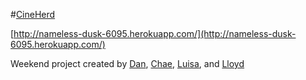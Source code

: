 #[CineHerd](http://nameless-dusk-6095.herokuapp.com/)

[http://nameless-dusk-6095.herokuapp.com/](http://nameless-dusk-6095.herokuapp.com/)

Weekend project created by [Dan](https://github.com/danapczynski), [Chae](https://github.com/ChaeOkay), [Luisa](https://github.com/LBeck), and [Lloyd](https://github.com/llnimetz)
